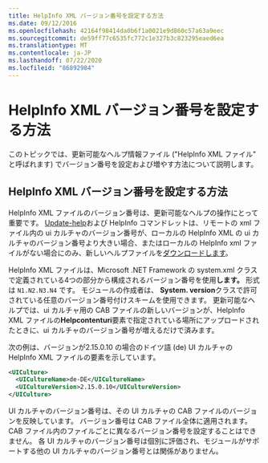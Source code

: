 ```yaml
---
title: HelpInfo XML バージョン番号を設定する方法
ms.date: 09/12/2016
ms.openlocfilehash: 42164f98414da0b6f1a0021e9d860c57a63a9eec
ms.sourcegitcommit: de59ff77c6535fc772c1e327b3c823295eaed6ea
ms.translationtype: MT
ms.contentlocale: ja-JP
ms.lasthandoff: 07/22/2020
ms.locfileid: "86892984"
---
```

# <a name="how-to-set-helpinfo-xml-version-numbers"></a>HelpInfo XML バージョン番号を設定する方法

このトピックでは、更新可能なヘルプ情報ファイル ("HelpInfo XML ファイル" と呼ばれます) でバージョン番号を設定および増やす方法について説明します。

## <a name="how-to-set-helpinfo-xml-version-numbers"></a>HelpInfo XML バージョン番号を設定する方法

HelpInfo XML ファイルのバージョン番号は、更新可能なヘルプの操作にとって重要です。 [Update-help](/powershell/module/Microsoft.PowerShell.Core/Update-Help)および HelpInfo コマンドレットは、リモートの xml ファイル内の ui カルチャのバージョン番号が、ローカルの HelpInfo XML の ui カルチャのバージョン番号より大きい場合、またはローカルの HelpInfo xml ファイルがない場合にのみ、新しいヘルプファイルを[ダウンロードします](/powershell/module/Microsoft.PowerShell.Core/Save-Help)。

HelpInfo XML ファイルは、Microsoft .NET Framework の system.xml クラスで定義されている4つの部分から構成されるバージョン番号を使用**します。** 形式は `N1.N2.N3.N4` です。 モジュールの作成者は、 **System. version**クラスで許可されている任意のバージョン番号付けスキームを使用できます。 更新可能なヘルプでは、ui カルチャ用の CAB ファイルの新しいバージョンが、HelpInfo XML ファイルの**Helpcontenturi**要素で指定されている場所にアップロードされたときに、ui カルチャのバージョン番号が増えるだけで済みます。

次の例は、バージョンが2.15.0.10 の場合のドイツ語 (de) UI カルチャの HelpInfo XML ファイルの要素を示しています。

```xml
<UICulture>
  <UICultureName>de-DE</UICultureName>
  <UICultureVersion>2.15.0.10</UICultureVersion>
</UICulture>
```

UI カルチャのバージョン番号は、その UI カルチャの CAB ファイルのバージョンを反映しています。 バージョン番号は CAB ファイル全体に適用されます。 CAB ファイル内のファイルごとに異なるバージョン番号を設定することはできません。 各 UI カルチャのバージョン番号は個別に評価され、モジュールがサポートする他の UI カルチャのバージョン番号とは関係がありません。

